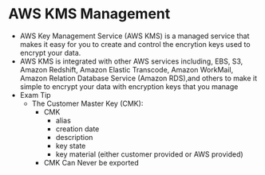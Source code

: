 # AWS KMS Management

- AWS Key Management Service (AWS KMS) is a managed service that makes it easy for you to create and control the encrytion keys used to encrypt your data.
- AWS KMS is integrated with other AWS services including, EBS, S3, Amazon Redshift, Amazon Elastic Transcode, Amazon WorkMail, Amazon Relation Database Service (Amazon RDS),and others to make it simple to encrypt your data with encryption keys that you manage
- Exam Tip
  - The Customer Master Key (CMK):
    - CMK
      - alias
      - creation date
      - description
      - key state
      - key material (either customer provided or AWS provided)
    - CMK Can Never be exported
